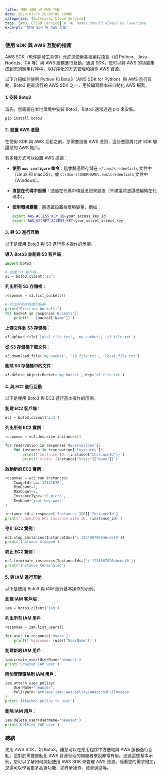 ```yaml
---
title: 使用 SDK 與 AWS 互動
date: 2024-03-05 20:00:00 +0800
categories: [Software, Cloud Service]
tags: [AWS, Cloud Service] # TAG names should always be lowercase
excerpt: "使用 SDK 與 AWS 互動"
---
```


### 使用 SDK 與 AWS 互動的指南

AWS SDK（軟件開發工具包）允許您使用各種編程語言（如 Python、Java、Node.js、C# 等）與 AWS 服務進行互動。通過 SDK，您可以將 AWS 的功能集成到您的應用程序中，以程序化的方式管理和操作 AWS 資源。

以下介紹如何使用 Python 和 Boto3（AWS SDK for Python）與 AWS 進行互動。Boto3 是最流行的 AWS SDK 之一，用於編寫腳本來自動化 AWS 服務。

#### 1. **安裝 Boto3**

首先，您需要在本地環境中安裝 Boto3。Boto3 通常通過 pip 來安裝。

```bash
pip install boto3
```

#### 2. **設置 AWS 憑證**

在使用 SDK 與 AWS 互動之前，您需要設置 AWS 憑證，這些憑證將允許 SDK 驗證您的 AWS 帳戶。

有多種方式可以設置 AWS 憑證：

- **使用 `aws configure` 命令**：這會將憑證存儲在 `~/.aws/credentials` 文件中（Linux 和 macOS），或 `C:\Users\USERNAME\.aws\credentials` 文件中（Windows）。
  
- **直接在代碼中設置**：通過在代碼中傳遞憑證來設置（不建議將憑證硬編碼在代碼中）。

- **使用環境變量**：將憑證設置為環境變量，例如：
  ```bash
  export AWS_ACCESS_KEY_ID=your_access_key_id
  export AWS_SECRET_ACCESS_KEY=your_secret_access_key
  ```

#### 3. **與 S3 進行互動**

以下是使用 Boto3 與 S3 進行基本操作的示例。

**導入 Boto3 並創建 S3 客戶端**：

```python
import boto3

# 創建 S3 客戶端
s3 = boto3.client('s3')
```

**列出所有 S3 存儲桶**：

```python
response = s3.list_buckets()

# 列出所有存儲桶的名稱
print("Existing buckets:")
for bucket in response['Buckets']:
    print(f'  {bucket["Name"]}')
```

**上傳文件到 S3 存儲桶**：

```python
s3.upload_file('local_file.txt', 'my-bucket', 's3_file.txt')
```

**從 S3 存儲桶下載文件**：

```python
s3.download_file('my-bucket', 's3_file.txt', 'local_file.txt')
```

**刪除 S3 存儲桶中的文件**：

```python
s3.delete_object(Bucket='my-bucket', Key='s3_file.txt')
```

#### 4. **與 EC2 進行互動**

以下是使用 Boto3 與 EC2 進行基本操作的示例。

**創建 EC2 客戶端**：

```python
ec2 = boto3.client('ec2')
```

**列出所有 EC2 實例**：

```python
response = ec2.describe_instances()

for reservation in response['Reservations']:
    for instance in reservation['Instances']:
        print(f'Instance ID: {instance["InstanceId"]}')
        print(f'State: {instance["State"]["Name"]}')
```

**啟動新的 EC2 實例**：

```python
response = ec2.run_instances(
    ImageId='ami-12345678',
    MinCount=1,
    MaxCount=1,
    InstanceType='t2.micro',
    KeyName='your-key-pair'
)

instance_id = response['Instances'][0]['InstanceId']
print(f'Launched EC2 Instance with ID: {instance_id}')
```

**停止 EC2 實例**：

```python
ec2.stop_instances(InstanceIds=['i-1234567890abcdef0'])
print('Instance stopped')
```

**終止 EC2 實例**：

```python
ec2.terminate_instances(InstanceIds=['i-1234567890abcdef0'])
print('Instance terminated')
```

#### 5. **與 IAM 進行互動**

以下是使用 Boto3 與 IAM 進行基本操作的示例。

**創建 IAM 客戶端**：

```python
iam = boto3.client('iam')
```

**列出所有 IAM 用戶**：

```python
response = iam.list_users()

for user in response['Users']:
    print(f'Username: {user["UserName"]}')
```

**創建新的 IAM 用戶**：

```python
iam.create_user(UserName='newuser')
print('Created IAM user')
```

**附加管理策略到 IAM 用戶**：

```python
iam.attach_user_policy(
    UserName='newuser',
    PolicyArn='arn:aws:iam::aws:policy/AmazonS3FullAccess'
)
print('Attached policy to user')
```

**刪除 IAM 用戶**：

```python
iam.delete_user(UserName='newuser')
print('Deleted IAM user')
```

### 總結

使用 AWS SDK，如 Boto3，讓您可以在應用程序中方便地與 AWS 服務進行互動。這對於需要自動化 AWS 資源管理的開發者來說非常有用。通過這些基本示例，您可以了解如何開始使用 AWS SDK 來管理 AWS 資源。隨著您的需求增加，您還可以學習更多高級功能，如異步操作、資源過濾等。
